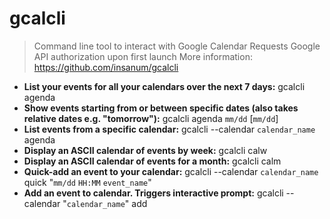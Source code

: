 # gcalcli
> Command line tool to interact with Google Calendar
> Requests Google API authorization upon first launch
> More information: <https://github.com/insanum/gcalcli>
- **List your events for all your calendars over the next 7 days:**
gcalcli agenda
- **Show events starting from or between specific dates (also takes relative dates e.g. "tomorrow"):**
gcalcli agenda `mm/dd` [`mm/dd`]
- **List events from a specific calendar:**
gcalcli --calendar `calendar_name` agenda
- **Display an ASCII calendar of events by week:**
gcalcli calw
- **Display an ASCII calendar of events for a month:**
gcalcli calm
- **Quick-add an event to your calendar:**
gcalcli --calendar `calendar_name` quick "`mm/dd` `HH:MM` `event_name`"
- **Add an event to calendar. Triggers interactive prompt:**
gcalcli --calendar "`calendar_name`" add
